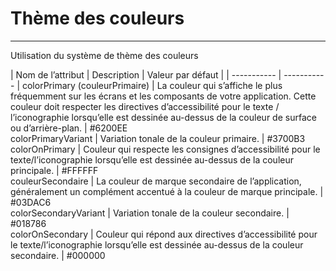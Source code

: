 # Thème des couleurs
---
<p>Utilisation du système de thème des couleurs</p>

| Nom de l’attribut |   Description | Valeur par défaut |
| ----------- | ----------- |
colorPrimary (couleurPrimaire) |    La couleur qui s’affiche le plus fréquemment sur les écrans et les composants de votre application. Cette couleur doit respecter les directives d’accessibilité pour le texte / l’iconographie lorsqu’elle est dessinée au-dessus de la couleur de surface ou d’arrière-plan. | 	#6200EE          
colorPrimaryVariant |   Variation tonale de la couleur primaire. | 	#3700B3          
colorOnPrimary |	Couleur qui respecte les consignes d’accessibilité pour le texte/l’iconographie lorsqu’elle est dessinée au-dessus de la couleur principale. | 	#FFFFFF          
couleurSecondaire |	La couleur de marque secondaire de l’application, généralement un complément accentué à la couleur de marque principale. | 	#03DAC6          
colorSecondaryVariant |	Variation tonale de la couleur secondaire. | 	#018786          
colorOnSecondary |	Couleur qui répond aux directives d’accessibilité pour le texte/l’iconographie lorsqu’elle est dessinée au-dessus de la couleur secondaire. | 	#000000          